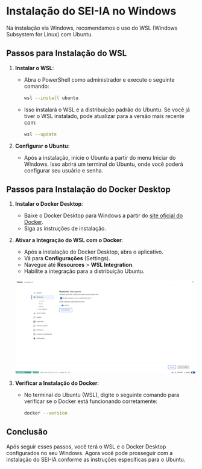 # Instalação do SEI-IA no Windows

Na instalação via Windows, recomendamos o uso do WSL (Windows Subsystem for Linux) com Ubuntu.

## Passos para Instalação do WSL

1. **Instalar o WSL**:
   - Abra o PowerShell como administrador e execute o seguinte comando:
     ```bash
     wsl --install ubuntu
     ```
   - Isso instalará o WSL e a distribuição padrão do Ubuntu. Se você já tiver o WSL instalado, pode atualizar para a versão mais recente com:
     ```bash
     wsl --update
     ```

2. **Configurar o Ubuntu**:
   - Após a instalação, inicie o Ubuntu a partir do menu Iniciar do Windows. Isso abrirá um terminal do Ubuntu, onde você poderá configurar seu usuário e senha.

## Passos para Instalação do Docker Desktop

1. **Instalar o Docker Desktop**:
   - Baixe o Docker Desktop para Windows a partir do [site oficial do Docker](https://www.docker.com/products/docker-desktop).
   - Siga as instruções de instalação.

2. **Ativar a Integração do WSL com o Docker**:
   - Após a instalação do Docker Desktop, abra o aplicativo.
   - Vá para **Configurações** (Settings).
   - Navegue até **Resources** > **WSL Integration**.
   - Habilite a integração para a distribuição Ubuntu.

   ![Configuração de Integração WSL](image.png)

3. **Verificar a Instalação do Docker**:
   - No terminal do Ubuntu (WSL), digite o seguinte comando para verificar se o Docker está funcionando corretamente:
     ```bash
     docker --version
     ```

## Conclusão

Após seguir esses passos, você terá o WSL e o Docker Desktop configurados no seu Windows. Agora você pode prosseguir com a instalação do SEI-IA conforme as instruções específicas para o Ubuntu.